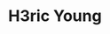 ---
layout: home
title: "H3ric Young"
description: ————终身就职于Stark Industries<br><br>程序猿，经常瞎拍照，偶尔篮球，偶尔咖啡，偶尔柠檬茶，对，维他那种<br><br>该博客不定期发布文章，聊技术，聊摄影，聊咖啡，聊NBA<br>
tags: [Jekyll, theme, responsive, blog, template]
image:
  feature: typewriter.jpg
  lemontea: LemonTea.jpg
---
